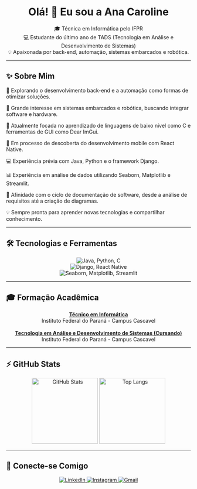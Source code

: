 <h1 align="center">Olá! 👋 Eu sou a Ana Caroline</h1>

<p align="center">
🎓 Técnica em Informática pelo IFPR <br/>
💻 Estudante do último ano de TADS (Tecnologia em Análise e Desenvolvimento de Sistemas) <br/>
💡 Apaixonada por back-end, automação, sistemas embarcados e robótica.
</p>

<hr>

## ✨ Sobre Mim

  🚀 Explorando o desenvolvimento back-end e a automação como formas de otimizar soluções.<br>
  
  🤖 Grande interesse em sistemas embarcados e robótica, buscando integrar software e hardware.<br>
  
  🌱 Atualmente focada no aprendizado de linguagens de baixo nível como C e ferramentas de GUI como Dear ImGui.<br>
  
  📱 Em processo de descoberta do desenvolvimento mobile com React Native.<br>
  
  💻 Experiência prévia com Java, Python e o framework Django.<br>
  
  📊 Experiência em análise de dados utilizando Seaborn, Matplotlib e Streamlit.<br>
  
  📝 Afinidade com o ciclo de documentação de software, desde a análise de requisitos até a criação de diagramas.<br>
  
  💡 Sempre pronta para aprender novas tecnologias e compartilhar conhecimento.<br>

---

## 🛠️ Tecnologias e Ferramentas

<p align="center">
  <img src="https://skillicons.dev/icons?i=java,python,c" alt="Java, Python, C"/>
  <br/>
  <img src="https://skillicons.dev/icons?i=django,reactnative" alt="Django, React Native"/>
  <br/>
  <img src="https://skillicons.dev/icons?i=seaborn,matplotlib,streamlit" alt="Seaborn, Matplotlib, Streamlit"/>
</p>

---

## 🎓 Formação Acadêmica

<p align="center">
  <b><ins>Técnico em Informática</ins></b><br/>
  Instituto Federal do Paraná - Campus Cascavel
  <br/><br/>
  <b><ins>Tecnologia em Análise e Desenvolvimento de Sistemas (Cursando)</ins></b><br/>
  Instituto Federal do Paraná - Campus Cascavel
</p>

---

## ⚡ GitHub Stats

<p align="center">
  <img height="180em" src="https://github-readme-stats.vercel.app/api?username=ACPedrosa&show_icons=true&theme=dark&rank_icon=github&count_private=true" alt="GitHub Stats"/>
  <img height="180em" src="https://github-readme-stats.vercel.app/api/top-langs/?username=ACPedrosa&layout=compact&langs_count=168&theme=dark" alt="Top Langs"/>
</p>

---

## 💬 Conecte-se Comigo

<p align="center">
  <a href="https://www.linkedin.com/in/seu-perfil-linkedin-aqui" target="_blank">
    <img src="https://img.shields.io/badge/LinkedIn-black?style=for-the-badge&logo=linkedin&logoColor=0077B5" alt="LinkedIn"/>
  </a>
  <a href="https://www.instagram.com/aninha0524/" target="_blank">
    <img src="https://img.shields.io/badge/Instagram-black?style=for-the-badge&logo=instagram&logoColor=E4405F" alt="Instagram"/>
  </a>
  <a href="mailto:seuemail@gmail.com">
    <img src="https://img.shields.io/badge/Gmail-black?style=for-the-badge&logo=gmail&logoColor=D14836" alt="Gmail"/>
  </a>
</p>
